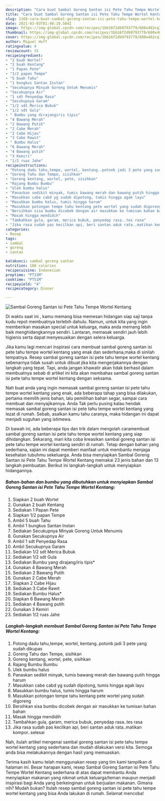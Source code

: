 ```yaml
---
description: "Cara buat Sambal Goreng Santan isi Pete Tahu Tempe Wortel Kentang yang nikmat dan Mudah Dibuat"
title: "Cara buat Sambal Goreng Santan isi Pete Tahu Tempe Wortel Kentang yang nikmat dan Mudah Dibuat"
slug: 1168-cara-buat-sambal-goreng-santan-isi-pete-tahu-tempe-wortel-kentang-yang-nikmat-dan-mudah-dibuat
date: 2021-03-03T01:40:19.584Z
image: https://img-global.cpcdn.com/recipes/1bb16f2db9793779/680x482cq70/sambal-goreng-santan-isi-pete-tahu-tempe-wortel-kentang-foto-resep-utama.jpg
thumbnail: https://img-global.cpcdn.com/recipes/1bb16f2db9793779/680x482cq70/sambal-goreng-santan-isi-pete-tahu-tempe-wortel-kentang-foto-resep-utama.jpg
cover: https://img-global.cpcdn.com/recipes/1bb16f2db9793779/680x482cq70/sambal-goreng-santan-isi-pete-tahu-tempe-wortel-kentang-foto-resep-utama.jpg
author: Miguel Huff
ratingvalue: 4
reviewcount: 15
recipeingredient:
- "2 buah Wortel"
- "2 buah Kentang"
- "1 Papan Pete"
- "1/2 papan Tempe"
- "5 buah Tahu"
- "1 bungkus Santan Instan"
- "Secukupnya Minyak Goreng Untuk Menumis"
- "Secukupnya Air"
- "1 sdt Penyedap Rasa"
- "Secukupnya Garam"
- "1/2 sdt Merica Bubuk"
- "1/2 sdt Gula"
- " Bumbu yang dirajangiris tipis"
- "4 Bawang Merah"
- "2 Bawang Putih"
- "2 Cabe Merah"
- "2 Cabe Hijau"
- "3 Cabe Rawit"
- " Bumbu Halus"
- "6 Bawang Merah"
- "4 Bawang putih"
- "3 Kemiri"
- "1/2 ruas Jahe"
recipeinstructions:
- "Potong dadu tahu,tempe, wortel, kentang..potonb jadi 3 pete yang sudah dikupas"
- "Goreng Tahu dan Tempe, sisihkan"
- "Goreng kentang, wortel, pete, sisihkan"
- "Rajang Bumbu Bumbu"
- "Ulek bumbu halus"
- "Panaskan sedikit minyak, tumis bawang merah dan bawang putih hingga harum"
- "Masukkan cabe cabd yg sudah dipotong, tumis hingga agak layu"
- "Masukkan bumbu halus, tumis hingga harum"
- "Masukkan potongan tempe tahu kentang pete wortel yang sudah digoreng"
- "Bersihkan sisa bumbu dicobek dengan air masukkan ke tumisan bahan bahan"
- "Masak hingga mendidih"
- "Tambahkan gula, garam, merica bubuk, penyedap rasa..tes rasa"
- "Jika rasa sudah pas kecilkan api, beri santan aduk rata..matikan kompor..selesai"
categories:
- Resep
tags:
- sambal
- goreng
- santan

katakunci: sambal goreng santan 
nutrition: 188 calories
recipecuisine: Indonesian
preptime: "PT33M"
cooktime: "PT51M"
recipeyield: "4"
recipecategory: Dinner

---
```



![Sambal Goreng Santan isi Pete Tahu Tempe Wortel Kentang](https://img-global.cpcdn.com/recipes/1bb16f2db9793779/680x482cq70/sambal-goreng-santan-isi-pete-tahu-tempe-wortel-kentang-foto-resep-utama.jpg)

Di waktu  saat ini , kamu memang bisa memesan hidangan siap saji tanpa kudu repot membuatnya terlebih dahulu. Namun, untuk kita yang ingin memberikan masakan special untuk keluarga, maka anda memang lebih baik menghidangkannya sendiri. Lantaran, memasak sendiri jauh lebih higienis serta dapat menyesuaikan dengan selera keluarga.

Jika kamu lagi mencari inspirasi cara membuat sambal goreng santan isi pete tahu tempe wortel kentang yang enak dan sederhana,maka di sinilah tempatnya. Resep sambal goreng santan isi pete tahu tempe wortel kentang  sebenarnya tidak susah untuk dibuat jika kita mengerjakannya dengan langkah yang tepat. Tapi, anda jangan khawatir akan tidak berhasil dalam membuatnya 
sebab di artikel ini kita akan membahas sambal goreng santan isi pete tahu tempe wortel kentang dengan seksama.  



Nah buat anda yang ingin memasak sambal goreng santan isi pete tahu tempe wortel kentang yang enak, ada beberapa tahap yang bisa dilakukan, pertama memilih jenis bahan, lalu pemilihan bahan segar, sampai cara membuat dan menyajikannya. Anda Tak perlu pusing kalau hendak memasak sambal goreng santan isi pete tahu tempe wortel kentang yang lezat di rumah. Sebab, asalkan kamu  tahu caranya, maka hidangan ini dapat menjadi suguhan yang istimewa.

Di bawah ini, ada beberapa tips dan trik dalam mengolah caramembuat sambal goreng santan isi pete tahu tempe wortel kentang yang siap dihidangkan. Sekarang, mari kita coba kreasikan sambal goreng santan isi pete tahu tempe wortel kentang sendiri di rumah. Tetap dengan bahan yang sederhana, sajian ini dapat memberi manfaat untuk membantu menjaga kesehatan tubuhmu sekeluarga. Anda bisa menyiapkan Sambal Goreng Santan isi Pete Tahu Tempe Wortel Kentang memakai 23 jenis bahan dan 13 langkah pembuatan. Berikut ini langkah-langkah untuk menyiapkan hidangannya.

<!--inarticleads1-->

##### Bahan-bahan dan bumbu yang dibutuhkan untuk menyiapkan Sambal Goreng Santan isi Pete Tahu Tempe Wortel Kentang:

1. Siapkan 2 buah Wortel
1. Gunakan 2 buah Kentang
1. Sediakan 1 Papan Pete
1. Siapkan 1/2 papan Tempe
1. Ambil 5 buah Tahu
1. Ambil 1 bungkus Santan Instan
1. Sediakan Secukupnya Minyak Goreng Untuk Menumis
1. Gunakan Secukupnya Air
1. Ambil 1 sdt Penyedap Rasa
1. Ambil Secukupnya Garam
1. Sediakan 1/2 sdt Merica Bubuk
1. Sediakan 1/2 sdt Gula
1. Sediakan  Bumbu yang dirajang/iris tipis*
1. Gunakan 4 Bawang Merah
1. Sediakan 2 Bawang Putih
1. Gunakan 2 Cabe Merah
1. Siapkan 2 Cabe Hijau
1. Sediakan 3 Cabe Rawit
1. Sediakan  Bumbu Halus*
1. Siapkan 6 Bawang Merah
1. Sediakan 4 Bawang putih
1. Gunakan 3 Kemiri
1. Sediakan 1/2 ruas Jahe




<!--inarticleads2-->

##### Langkah-langkah membuat Sambal Goreng Santan isi Pete Tahu Tempe Wortel Kentang:

1. Potong dadu tahu,tempe, wortel, kentang..potonb jadi 3 pete yang sudah dikupas
1. Goreng Tahu dan Tempe, sisihkan
1. Goreng kentang, wortel, pete, sisihkan
1. Rajang Bumbu Bumbu
1. Ulek bumbu halus
1. Panaskan sedikit minyak, tumis bawang merah dan bawang putih hingga harum
1. Masukkan cabe cabd yg sudah dipotong, tumis hingga agak layu
1. Masukkan bumbu halus, tumis hingga harum
1. Masukkan potongan tempe tahu kentang pete wortel yang sudah digoreng
1. Bersihkan sisa bumbu dicobek dengan air masukkan ke tumisan bahan bahan
1. Masak hingga mendidih
1. Tambahkan gula, garam, merica bubuk, penyedap rasa..tes rasa
1. Jika rasa sudah pas kecilkan api, beri santan aduk rata..matikan kompor..selesai




Nah, itulah artikel mengenai  sambal goreng santan isi pete tahu tempe wortel kentang  yang sederhana dan mudah dilakukan versi kita. Semoga anda bisa melakukannya dengan hasil yang memuaskan. 

Terima kasih kamu telah menggunakan resep yang tim kami tampilkan di halaman ini. Besar harapan kami, resep  Sambal Goreng Santan isi Pete Tahu Tempe Wortel Kentang sederhana di atas dapat membantu Anda menyiapkan makanan yang nikmat untuk keluarga/teman maupun menjadi inspirasi bagi Anda yang berkeinginan untuk berjualan makanan. Gimana nih? Mudah bukan? Itulah resep sambal goreng santan isi pete tahu tempe wortel kentang yang bisa Anda lakukan di rumah. Selamat mencoba!

